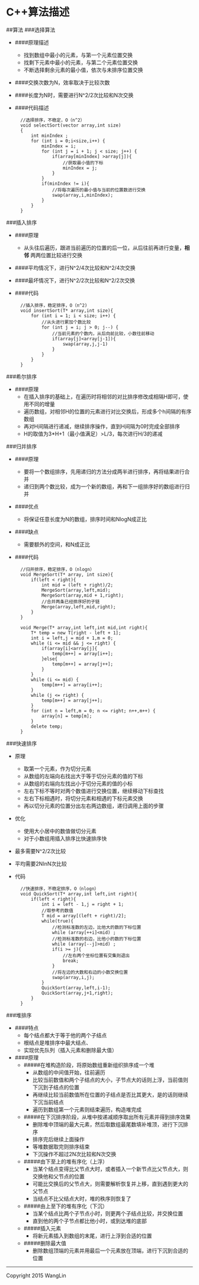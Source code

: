# C++算法描述
 
##算法
###选择算法
* ####原理描述
    * 找到数组中最小的元素，与第一个元素位置交换
    * 找剩下元素中最小的元素，与第二个元素位置交换
    * 不断选择剩余元素的最小值，依次与未排序位置交换
* ####交换次数为N，效率取决于比较次数
* ####长度为N时，需要进行N^2/2次比较和N次交换
* ####代码描述

        //选择排序，不稳定，O（n^2）
        void selectSort(vector array,int size)
        {
        	int minIndex ;
        	for (int i = 0;i<size,i++) {
        		minIndex = i;
        		for (int j = i + 1; j < size; j++) {
        			if(array[minIndex] >array[j]){
        				//获取最小值的下标
        				minIndex = j;
        			}
        		}
        		if(minIndex != i){
        			//将每次遍历的最小值与当前的位置数进行交换
        			swap(array,i,minIndex);
        		}
        	}
        }

###插入排序
* ####原理
    * 从头往后遍历，跟进当前遍历的位置的后一位，从后往前再进行变量，**相邻** 两两位置比较进行交换
* ####平均情况下，进行N^2/4次比较和N^2/4次交换
* ####最坏情况下，进行N^2/2次比较和N^2/2次交换
* ####代码
        
        //插入排序，稳定排序，O（n^2)
        void insertSort(T* array,int size){
        	for (int i = 1; i < size; i++) {
        		//从头进行累加个数比较
        		for (int j = i; j > 0; j--) {
        			//当前元素的个数内，从后向前比较，小数往前移动
        			if(array[j]<array[j-1]){
        				swap(array,j,j-1)
        			}
        		}
        	}
        }

###希尔排序
* ####原理
    * 在插入排序的基础上，在遍历时将相邻的对比排序修改成相隔H即可，使用不同的增量
    * 遍历数组，对相邻H的位置的元素进行对比交换后，形成多个h间隔的有序数组
    * 再对H间隔进行递减，继续排序操作，直到H间隔为0时完成全部排序
    * H的取值为3*H+1（最小值满足）>L/3，每次进行H/3的递减

###归并排序
* ####原理
    * 要将一个数组排序，先用递归的方法分成两半进行排序，再将结果进行合并
    * 递归到两个数比较，成为一个新的数组，再和下一组排序好的数组进行归并
* ####优点
    * 将保证任意长度为N的数组，排序时间和NlogN成正比
* ####缺点
    * 需要额外的空间，和N成正比
* ####代码

        //归并排序，稳定排序，O（nlogn）
        void MergeSort(T* array, int size){
        	if(left < right){
        		int mid = (left + right)/2;
        		MergeSort(array,left,mid);
        		MergeSort(array,mid + 1,right);
        		//合并两条已经排序好的子链
        		Merge(array,left,mid,right);
        	}
        }
        
        void Merge(T* array,int left,int mid,int right){
        	T* temp = new T[right - left + 1];
        	int i = left,j = mid + 1,m = 0;
        	while (i <= mid && j <= right) {
        		if(array[i]<array[j]{
        			temp[m++] = array[i++];
        		}else{
        			temp[m++] = array[j++];
        		}
        	}
        	while (i <= mid) {
        		temp[m++] = array[i++];
        	}
        	while (j <= right) {
        		temp[m++] = array[j++];
        	}
        	for (int n = left,m = 0; n <= right; n++,m++) {
        		array[n] = temp[m];
        	}
        	delete temp;
        }

###快速排序
* 原理
    * 取第一个元素，作为切分元素
    * 从数组的左端向右找出大于等于切分元素的值的下标
    * 从数组的右端向左找出小于切分元素的值的小标
    * 左右下标不等时对两个数值进行交换位置，继续移动下标查找
    * 左右下标相遇时，将切分元素和相遇的下标元素交换
    * 再以切分元素的位置分出左右两边数组，递归调用上面的步骤
* 优化
    * 使用大小居中的数值做切分元素
    * 对于小数组用插入排序比快速排序快
* 最多需要N^2/2次比较
* 平均需要2NInN次比较
* 代码

        //快速排序，不稳定排序，O（nlogn）
        void QuickSort(T* array,int left,int right){
        	if(left < right){
        		int i = left - 1,j = right + 1;
        		//取参考的数值
        		T mid = array[(left + right)/2];
        		while(true){
        			//检测标准数的左边，比他大的数的下标位置
        			while (array[++i]<mid) ;
        			//检测标准数的右边，比他小的数的下标位置
        			while (array[--j]>mid) ;
        			if(i >= j){
        				//左右两个坐标位置有交集则退出
        				break;
        			}
        			//将左边的大数和右边的小数交换位置
        			swap(array,i,j);
        		}
        		QuickSort(array,left,i-1);
        		QuickSort(array,j+1,right);
        	}
        }

###堆排序
* ####特点
    * 每个结点都大于等于他的两个子结点
    * 根结点是堆排序中最大结点、
    * 实现优先队列（插入元素和删除最大值）
* ####原理
    * #####在堆构造阶段，将原始数组重新组织排序成一个堆
        * 从数组的中间值开始，往前遍历
        * 比较当前数值和两个子结点的大小，子节点大的话则上浮，当前值则下沉到子结点的位置
        * 再继续比较当前数值所在位置的子结点是否比其更大，是的话则继续下沉当前结点
        * 遍历到数组第一个元素则结束遍历，构造堆完成
    * #####在下沉排序阶段，从堆中按递减顺序取出所有元素并得到排序效果
        * 删除堆中顶端的最大元素，然后取数组最尾数填补堆顶，进行下沉排序
        * 排序完后继续上面操作
        * 等堆数据取完则排序结束
        * 下沉操作不超过2N次比较和N次交换
    * #####由下至上的堆有序化（上浮）
        * 当某个结点变得比父节点大时，或者插入一个新节点比父节点大，则交换他和父节点的位置
        * 可能比交换后的父节点大，则需要解析恢复并上移，直到遇到更大的父节点
        * 当结点不比父结点大时，堆的秩序则恢复了
    * #####由上至下的堆有序化（下沉）
        * 当某个结点比两个子节点小时，则更两个子结点比较，并交换位置
        * 直到他的两个子节点都比他小时，或到达堆的底部
    * #####插入元素
        * 将新元素插入到数组的末尾，进行上浮到合适的位置
    * #####删除最大值
        * 删除数组顶端的元素并用最后一个元素放在顶端，进行下沉到合适的位置
        

























------

Copyright 2015 WangLin
<!-- create time: 2015-04-12 14:47:31  -->

